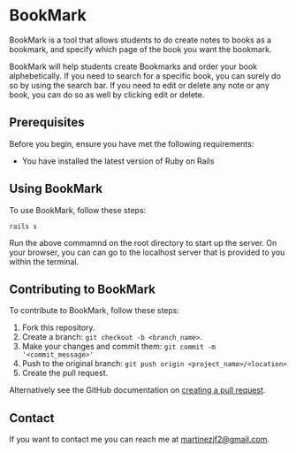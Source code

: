 # BookMark

BookMark is a tool that allows students to do create notes to books as a bookmark, and specify which page of the book you want the bookmark.

BookMark will help students create Bookmarks and order your book alphebetically. If you need to search for a specific book, you can surely do so by using the search bar. If you need to edit or delete any note or any book, you can do so as well by clicking edit or delete.

## Prerequisites

Before you begin, ensure you have met the following requirements:
<!--- These are just example requirements. Add, duplicate or remove as required --->
* You have installed the latest version of Ruby on Rails


## Using BookMark

To use BookMark, follow these steps:

```
rails s
```

Run the above commamnd on the root directory to start up the server. On your browser, you can can go to the localhost server that is provided to you within the terminal.

## Contributing to BookMark
<!--- If your README is long or you have some specific process or steps you want contributors to follow, consider creating a separate CONTRIBUTING.md file--->
To contribute to BookMark, follow these steps:

1. Fork this repository.
2. Create a branch: `git checkout -b <branch_name>`.
3. Make your changes and commit them: `git commit -m '<commit_message>'`
4. Push to the original branch: `git push origin <project_name>/<location>`
5. Create the pull request.

Alternatively see the GitHub documentation on [creating a pull request](https://help.github.com/en/github/collaborating-with-issues-and-pull-requests/creating-a-pull-request).



## Contact

If you want to contact me you can reach me at <martinezjf2@gmail.com>.

